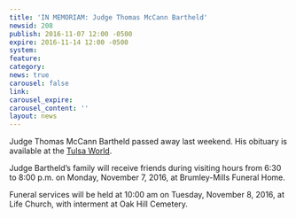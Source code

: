 ```yaml
---
title: 'IN MEMORIAM: Judge Thomas McCann Bartheld'
newsid: 208
publish: 2016-11-07 12:00 -0500
expire: 2016-11-14 12:00 -0500
system: 
feature: 
category: 
news: true
carousel: false
link: 
carousel_expire: 
carousel_content: ''
layout: news
---
```

<p>Judge Thomas McCann Bartheld passed away last weekend. His obituary is available at the <a href="http://www.tulsaworld.com/obituaries/localobituaries/judge-thomas-mccann-bartheld/article_c3c5c932-bdf4-553e-b1bb-f6e0626a8350.html" target="_blank">Tulsa World</a>.</p>
<p>Judge Bartheld’s  family will receive friends during visiting hours from 6:30 to 8:00 p.m. on Monday, November 7, 2016, at Brumley-Mills Funeral Home.</p>
<p>Funeral services will be held at 10:00 am on Tuesday, November 8, 2016, at Life Church, with interment at Oak Hill Cemetery.</p>